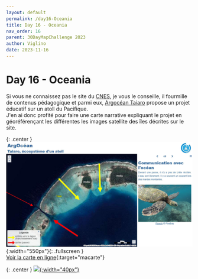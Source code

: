 ```yaml
---
layout: default
permalink: /day16-Oceania
title: Day 16 - Oceania
nav_order: 16
parent: 30DayMapChallenge 2023
author: Viglino
date: 2023-11-16
---
```

# Day 16 - Oceania

Si vous ne connaissez pas le site du [CNES](https://enseignants-mediateurs.cnes.fr/fr), je vous le conseille, il fourmille de contenus pédagogique et parmi eux, [Argocéan Taiaro](https://enseignants-mediateurs.cnes.fr/fr/cnes-projet-educatif-argocean-taiaro) propose un projet éducatif sur un atoll du Pacifique.   
J'en ai donc profité pour faire une carte narrative expliquant le projet en géoréférençant les différentes les images satellite des îles décrites sur le site.

{: .center }
![](./day16-argocean.jpg){:width="550px"}{: .fullscreen }    
[Voir la carte en ligne](https://macarte.ign.fr/carte/APLiSg/ArgOcean){:target="macarte"}

{: .center }
[![](https://upload.wikimedia.org/wikipedia/commons/5/5a/X_icon_2.svg){:width="40px"}](https://twitter.com/jmviglino/status/1725046507315810648)
